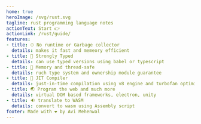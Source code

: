 ```yaml
---
home: true
heroImage: /svg/rust.svg
tagline: rust programming language notes
actionText: Start 👉
actionLink: /rust/guide/
features:
- title: ⏱ No runtime or Garbage collector
  details: makes it fast and memeory efficient
- title: 🔢 Strongly Typed
  details: can use typed versions using babel or typescript
- title: 🔀 Memory and thread-safe
  details: ruch type system and ownership module guarantee
- title: 🔧 JIT Compiler
  details: just-in-time compilation using v8 engine and turbofan optimization
- title: 🌏 Program the web and much more
  details: virtual DOM based frameworks, electron, unity
- title: 🔉 translate to WASM
  details: convert to wasm using Assembly script
footer: Made with ❤️ by Avi Mehenwal
---
```


<ListPages />